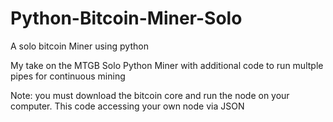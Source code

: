 # Python-Bitcoin-Miner-Solo
A solo bitcoin Miner using python


My take on the MTGB Solo Python Miner with additional code to run multple pipes for continuous mining

Note: you must download the bitcoin core and run the node on your computer. This code accessing your own node via JSON
